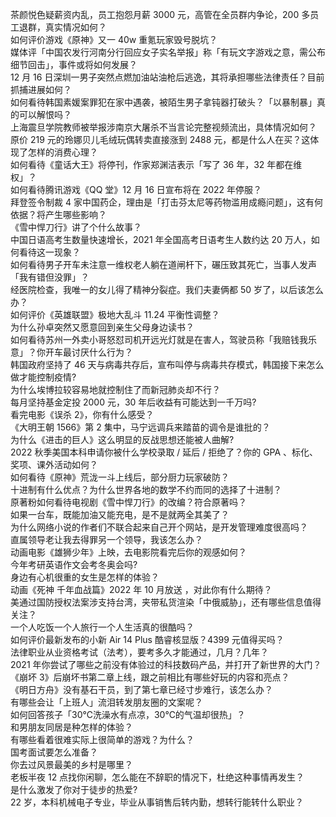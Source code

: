 茶颜悦色疑薪资内乱，员工抱怨月薪 3000 元，高管在全员群内争论，200 多员工退群，真实情况如何？  
如何评价游戏《原神》又一 40w 重氪玩家毁号脱坑？  
媒体评「中国农发行河南分行回应女子实名举报」称「有玩文字游戏之意，需公布细节回击」，事件或将如何发展？  
12 月 16 日深圳一男子突然点燃加油站油枪后逃逸，其将承担哪些法律责任？目前抓捕进展如何？  
如何看待韩国素媛案罪犯在家中遇袭，被陌生男子拿钝器打破头？「以暴制暴」真的可以解恨吗？  
上海震旦学院教师被举报涉南京大屠杀不当言论完整视频流出，具体情况如何？  
原价 219 元的玲娜贝儿毛绒玩偶转卖直接涨到 2488 元，都是什么人在买？这体现了怎样的消费心理？  
如何看待《童话大王》将停刊，作家郑渊洁表示「写了 36 年，32 年都在维权」？  
如何看待腾讯游戏《QQ 堂》12 月 16 日宣布将在 2022 年停服？  
拜登签令制裁 4 家中国药企，理由是「打击芬太尼等药物滥用成瘾问题」，这有何依据？将产生哪些影响？  
《雪中悍刀行》讲了个什么故事？  
中国日语高考生数量快速增长，2021 年全国高考日语考生人数约达 20 万人，如何看待这一现象？  
如何看待男子开车未注意一维权老人躺在道闸杆下，碾压致其死亡，当事人发声「我有错但没罪」？  
经医院检查，我唯一的女儿得了精神分裂症。我们夫妻俩都 50 岁了，以后该怎么办？  
如何评价《英雄联盟》极地大乱斗 11.24 平衡性调整？  
为什么孙卓突然又愿意回到亲生父母身边读书？  
如何看待苏州一外卖小哥怒怼司机开远光灯就是在害人，驾驶员称「我赔钱我乐意」？你开车最讨厌什么行为？  
韩国政府坚持了 46 天与病毒共存后，宣布叫停与病毒共存模式，韩国接下来怎么做才能控制疫情?  
为什么埃博拉较容易地就控制住了而新冠肺炎却不行？  
每月坚持基金定投 2000 元，30 年后收益有可能达到一千万吗?  
看完电影《误杀 2》，你有什么感受？  
《大明王朝 1566》第 2 集中，马宁远调兵来踏苗的调令是谁批的？  
为什么《进击的巨人》这么明显的反战思想还能被人曲解?  
2022 秋季美国本科申请你被什么学校录取 / 延后 / 拒绝了？你的 GPA 、标化、奖项、课外活动如何？  
如何看待《原神》荒泷一斗上线后，部分厨力玩家破防？  
十进制有什么优点？为什么世界各地的数学不约而同的选择了十进制？  
原著粉如何看待电视剧《雪中悍刀行》的改编？符合原著吗？  
如果一台车，既能加油又能充电，是不是就两全其美了？  
为什么网络小说的作者们不联合起来自己开个网站，是开发管理难度很高吗？  
直属领导老让我去得罪另一个领导，我该怎么办？  
动画电影《雄狮少年》上映，去电影院看完后你的观感如何？  
今年考研英语作文会考冬奥会吗?  
身边有心机很重的女生是怎样的体验？  
动画《死神 千年血战篇》2022 年 10 月放送 ​​​，对此你有什么期待？  
美通过国防授权法案涉支持台湾，夹带私货渲染「中俄威胁」，还有哪些信息值得关注？  
一个人吃饭一个人旅行一个人生活真的很酷吗？  
如何评价最新发布的小新 Air 14 Plus 酷睿核显版？4399 元值得买吗？  
法律职业从业资格考试（法考），要考多久才能通过，几月？几年？  
2021 年你尝试了哪些之前没有体验过的科技数码产品，并打开了新世界的大门？  
《崩坏 3》后崩坏书第二章上线，跟之前相比有哪些好玩的内容和亮点？  
《明日方舟》没有基石干员，到了第七章已经寸步难行，该怎么办？  
有哪些会让「上班人」流泪转发朋友圈的文案呢？  
如何回答孩子「30℃洗澡水有点凉，30℃的气温却很热」？  
和男朋友同居是种怎样的体验？  
有哪些看着很难实际上很简单的游戏？为什么？  
国考面试要怎么准备？  
你去过风景最美的乡村是哪里？  
老板半夜 12 点找你闲聊，怎么能在不辞职的情况下，杜绝这种事情再发生？  
是什么激发了你对于徒步的热爱?  
22 岁，本科机械电子专业，毕业从事销售后转内勤，想转行能转什么职业？  

